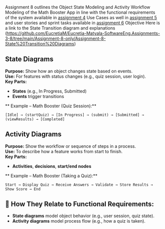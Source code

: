 Assignment 8 outlines the Object State Modeling and Activity Workflow Modeling of the Math Booster App in line with the functional requirements of the system available in [assignment 4](https://github.com/EucretiaM/EucretiaM-Matyala-Assignment-4)
Use Cases as well in [assignment 5](https://github.com/EucretiaM/EucretiaM-Matyala-Assignment-5)
and user stories and sprint tasks available in [assignment 6](https://github.com/EucretiaM/EucretiaM-Matyala-Assignment-6)
Objective
Here is a link to the State Transition diagram and explanations
(https://github.com/EucretiaM/Eucretia-Matyala-SoftwareEng.Assignments-3-8/tree/main/Assignment-8-only/Assignment-8-State%20Transition%20Diagrams)

##  **State Diagrams**  
**Purpose:** Show how an object changes state based on events.  
**Use:** For features with status changes (e.g., quiz session, user login).  
**Key Parts:**  
- **States** (e.g., In Progress, Submitted)  
- **Events** trigger transitions  

** Example – Math Booster (Quiz Session):**  
```
[Idle] → (startQuiz) → [In Progress] → (submit) → [Submitted] → (viewResults) → [Completed]
```
##  **Activity Diagrams**  
**Purpose:** Show the workflow or sequence of steps in a process.  
**Use:** To describe how a feature works from start to finish.  
**Key Parts:**  
- **Activities**, **decisions**, **start/end nodes**

** Example – Math Booster (Taking a Quiz):**  
```
Start → Display Quiz → Receive Answers → Validate → Store Results → Show Score → End
```
## 📌 How They Relate to Functional Requirements:  
- **State diagrams** model object behavior (e.g., user session, quiz state).  
- **Activity diagrams** model process flow (e.g., how a quiz is taken).  
